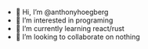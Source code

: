 - 👋 Hi, I’m @anthonyhoegberg
- 👀 I’m interested in programing
- 🌱 I’m currently learning react/rust
- 💞️ I’m looking to collaborate on nothing

<!---
anthonyhoegberg/anthonyhoegberg is a ✨ special ✨ repository because its `README.md` (this file) appears on your GitHub profile.
You can click the Preview link to take a look at your changes.
--->
